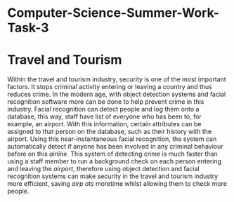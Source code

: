 # Computer-Science-Summer-Work-Task-3
# Travel and Tourism
Within the travel and tourism industry, security is one of the most important factors. It stops criminal activity entering or leaving a country and thus reduces crime. In the modern age, with object detection systems and facial recognition software more can be done to help prevent crime in this industry. Facial recognition can detect people and log them onto a database, this way, staff have list of everyone who has been to, for example, an airport. With this information, certain attributes can be assigned to that person on the database, such as their history with the airport. Using this near-instantaneous facial recognition, the system can automatically detect if anyone has been involved in any criminal behaviour before on this _airline_. This system of detecting crime is much faster than using a staff member to run a background check on each person entering and leaving the _airport_, therefore using object detection and facial recognition systems can make security in the travel and tourism industry more efficient, saving _airp ots_ moretime whilst allowing them to check more people.
